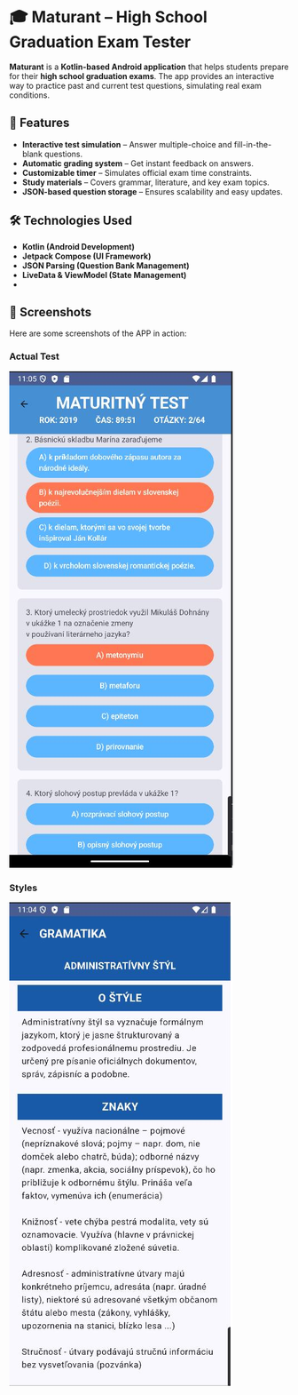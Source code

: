 # 🎓 Maturant – High School Graduation Exam Tester  

**Maturant** is a **Kotlin-based Android application** that helps students prepare for their **high school graduation exams**. The app provides an interactive way to practice past and current test questions, simulating real exam conditions.  

## 📌 Features  
- **Interactive test simulation** – Answer multiple-choice and fill-in-the-blank questions.  
- **Automatic grading system** – Get instant feedback on answers.  
- **Customizable timer** – Simulates official exam time constraints.  
- **Study materials** – Covers grammar, literature, and key exam topics.  
- **JSON-based question storage** – Ensures scalability and easy updates.  

## 🛠️ Technologies Used  
- **Kotlin (Android Development)**  
- **Jetpack Compose (UI Framework)**  
- **JSON Parsing (Question Bank Management)**  
- **LiveData & ViewModel (State Management)**
- 
## 📸 Screenshots
Here are some screenshots of the APP in action:

### Actual Test
![Actual Test](screens/M1.jpg)

### Styles
![Styles](screens/M3.jpg)

